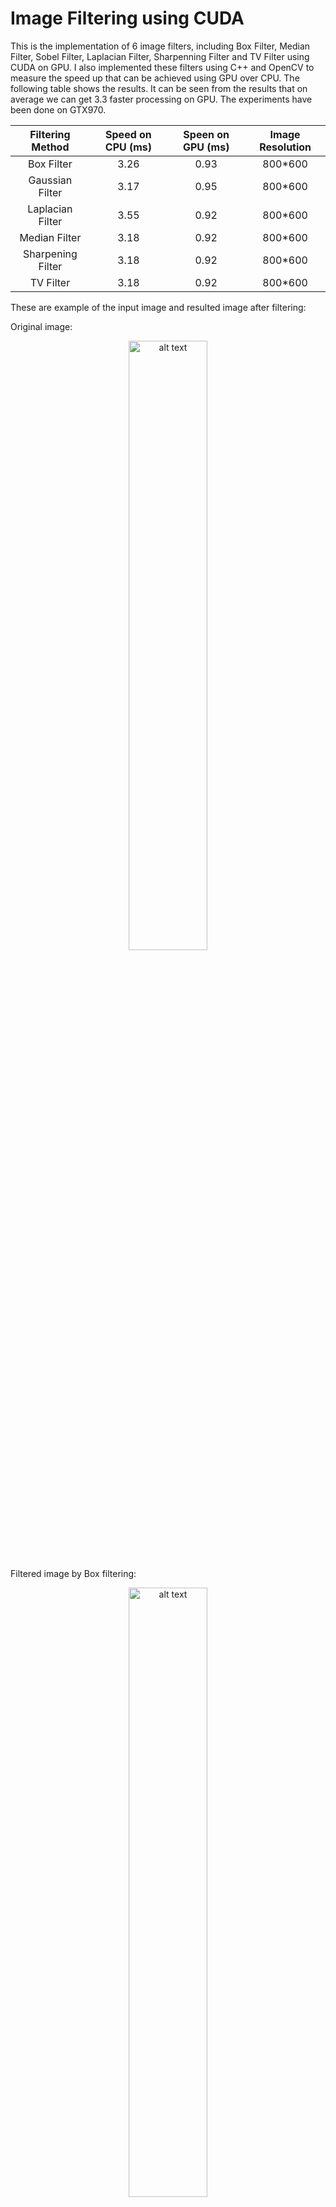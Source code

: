 # Image Filtering using CUDA

This is the implementation of 6 image filters, including Box Filter, Median Filter, Sobel Filter, Laplacian Filter, Sharpenning Filter and TV Filter using CUDA on GPU. I also implemented these filters using C++ and OpenCV to measure the speed up that can be achieved using GPU over CPU. The following table shows the results. It can be seen from the results that on average we can get 3.3 faster processing on GPU.
The experiments have been done on GTX970.


| Filtering Method  |  Speed on CPU (ms) | Speen on GPU (ms) | Image Resolution |
| :---:             | :---: | :---: | :---: |
| Box Filter        | 3.26 | 0.93 | 800*600 |
| Gaussian Filter   | 3.17 | 0.95 | 800*600 |
| Laplacian Filter  | 3.55 | 0.92 | 800*600 |
| Median Filter     | 3.18 | 0.92 | 800*600 |
| Sharpening Filter | 3.18 | 0.92 | 800*600 |
| TV Filter         | 3.18 | 0.92 | 800*600 |

These are example of the input image and resulted image after filtering:


Original image:
<p align="center">
  <img  src="Box_Filter/input.jpg" alt="alt text" width="50%" height="50%" title="Box filtering using GPU">
</p>

Filtered image by Box filtering:
<p align="center">
  <img  src="Box_Filter/output_gpu.jpeg" alt="alt text" width="50%" height="50%" title="Box filtering using GPU">
</p>
